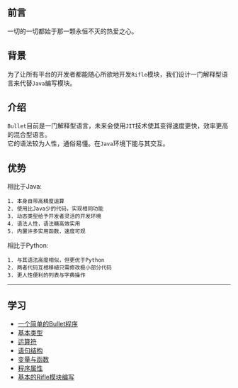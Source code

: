 ## 前言
一切的一切都始于那一颗永恒不灭的热爱之心。
## 背景
为了让所有平台的开发者都能随心所欲地开发`Rifle`模块，我们设计一门解释型语言来代替`Java`编写模块。
## 介绍
`Bullet`目前是一门解释型语言，未来会使用`JIT`技术使其变得速度更快，效率更高的混合型语言。
<br>
它的语法较为人性，通俗易懂。在`Java`环境下能与其交互。
## 优势
相比于Java:
```
1. 本身自带高精度运算
2. 使用比Java少的代码，实现相同功能
3. 动态类型给予开发者灵活的开发环境
4. 语法人性，语法糖高效实用
5. 内置许多实用函数，速度可观
```
相比于Python:
```
1. 与其语法高度相似，但更优于Python
2. 两者代码互相移植只需修改极小部分代码
3. 更人性便利的列表与字典操作
```
***
## 学习
* [一个简单的Bullet程序](simple.md)
* [基本类型](baseType.md)
* [运算符]()
* [语句结构]()
* [变量与函数](funcAndVar.md)
* [程序属性]()
* [基本的Rifle模块编写]()